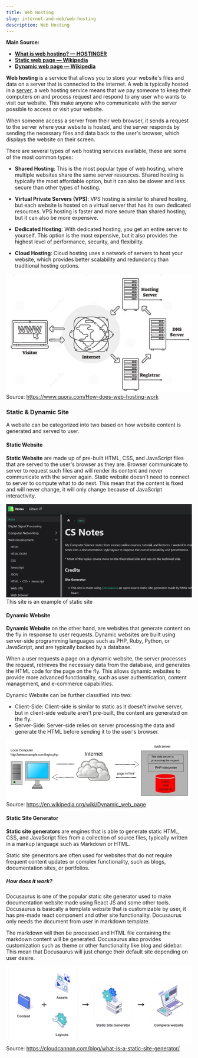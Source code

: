 ```yaml
---
title: Web Hosting
slug: internet-and-web/web-hosting
description: Web Hosting
---
```


**Main Source:**

- **[What is web hosting? — HOSTINGER](https://www.hostinger.com/tutorials/what-is-web-hosting/)**
- **[Static web page — Wikipedia](https://en.wikipedia.org/wiki/Static_web_page)**
- **[Dynamic web page — Wikipedia](https://en.wikipedia.org/wiki/Dynamic_web_page)**

**Web hosting** is a service that allows you to store your website's files and data on a server that is connected to the internet. A web is typically hosted in a [server](/cs-notes/computer-networking/server), a web hosting service means that we pay someone to keep their computers on and process request and respond to any user who wants to visit our website. This make anyone who communicate with the server possible to access or visit your website.

When someone access a server from their web browser, it sends a request to the server where your website is hosted, and the server responds by sending the necessary files and data back to the user's browser, which displays the website on their screen.

There are several types of web hosting services available, these are some of the most common types:

- **Shared Hosting**: This is the most popular type of web hosting, where multiple websites share the same server resources. Shared hosting is typically the most affordable option, but it can also be slower and less secure than other types of hosting.

- **Virtual Private Servers (VPS)**: VPS hosting is similar to shared hosting, but each website is hosted on a virtual server that has its own dedicated resources. VPS hosting is faster and more secure than shared hosting, but it can also be more expensive.

- **Dedicated Hosting**: With dedicated hosting, you get an entire server to yourself. This option is the most expensive, but it also provides the highest level of performance, security, and flexibility.

- **Cloud Hosting**: Cloud hosting uses a network of servers to host your website, which provides better scalability and redundancy than traditional hosting options.

![Shows how visitor connect to internet by DNS server which then directed to hosting server](./web-hosting.jpeg)  
Source: https://www.quora.com/How-does-web-hosting-work

### Static & Dynamic Site

A website can be categorized into two based on how website content is generated and served to user.

#### Static Website

**Static Website** are made up of pre-built HTML, CSS, and JavaScript files that are served to the user's browser as they are. Browser communicate to server to request such files and will render its content and never communicate with the server again. Static website doesn't need to connect to server to compute what to do next. This mean that the content is fixed and will never change, it will only change because of JavaScript interactivity.

![Shows a static website, which is this own website](./static-site.png)  
This site is an example of static site

#### Dynamic Website

**Dynamic Website** on the other hand, are websites that generate content on the fly in response to user requests. Dynamic websites are built using server-side programming languages such as PHP, Ruby, Python, or JavaScript, and are typically backed by a database.

When a user requests a page on a dynamic website, the server processes the request, retrieves the necessary data from the database, and generates the HTML code for the page on the fly. This allows dynamic websites to provide more advanced functionality, such as user authentication, content management, and e-commerce capabilities.

Dynamic Website can be further classified into two:

- Client-Side: Client-side is similar to static as it doesn't involve server, but in client-side website aren't pre-built, the content are generated on the fly.
- Server-Side: Server-side relies on server processing the data and generate the HTML before sending it to the user's browser.

![Dynamic sites that process data from user and sends back HTML page](./dynamic-site.jpg)  
Source: https://en.wikipedia.org/wiki/Dynamic_web_page

#### Static Site Generator

**Static site generators** are engines that is able to generate static HTML, CSS, and JavaScript files from a collection of source files, typically written in a markup language such as Markdown or HTML.

Static site generators are often used for websites that do not require frequent content updates or complex functionality, such as blogs, documentation sites, or portfolios.

##### How does it work?

Docusaurus is one of the popular static site generator used to make documentation website made using React JS and some other tools. Docusaurus is basically a template website that is customizable by user, it has pre-made react component and other site functionality. Docusaurus only needs the document from user in markdown template.

The markdown will then be processed and HTML file containing the markdown content will be generated. Docusaurus also provides customization such as theme or other functionality like blog and sidebar. This mean that Docusaurus will just change their default site depending on user desire.

![Static site generator that takes content, assets, and layout settings to produce a complete website](./static-generator.png)  
Source: https://cloudcannon.com/blog/what-is-a-static-site-generator/
